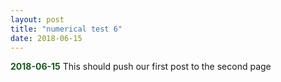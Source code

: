 ```yaml
---
layout: post
title: "numerical test 6"
date: 2018-06-15
---
```

<span style="color:#1a561f">**2018-06-15**</span>
<span>This should push our first post to the second page</span>
